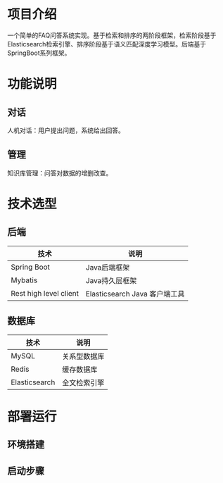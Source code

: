 # 项目介绍

一个简单的FAQ问答系统实现。基于检索和排序的两阶段框架，检索阶段基于Elasticsearch检索引擎、排序阶段基于语义匹配深度学习模型。后端基于SpringBoot系列框架。

# 功能说明

## 对话

人机对话：用户提出问题，系统给出回答。

## 管理

知识库管理：问答对数据的增删改查。

# 技术选型

## 后端

| 技术 | 说明                       |
| --- |--------------------------|
| Spring Boot | Java后端框架                 |
| Mybatis | Java持久层框架                |
| Rest high level client | Elasticsearch Java 客户端工具 |

## 数据库

| 技术 | 说明 |
| --- | --- |
| MySQL | 关系型数据库 |
| Redis | 缓存数据库 |
| Elasticsearch | 全文检索引擎 |

# 部署运行

## 环境搭建

## 启动步骤